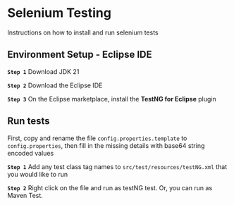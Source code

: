 # Selenium Testing

Instructions on how to install and run selenium tests

## Environment Setup - Eclipse IDE

**`Step 1`** Download JDK 21

**`Step 2`** Download the Eclipse IDE

**`Step 3`** On the Eclipse marketplace, install the **TestNG for Eclipse** plugin

## Run tests

First, copy and rename the file `config.properties.template` to `config.properties`, then fill in the missing details with base64 string encoded values

**`Step 1`** Add any test class tag names to `src/test/resources/testNG.xml` that you would like to run

**`Step 2`** Right click on the file and run as testNG test. Or, you can run as Maven Test.

